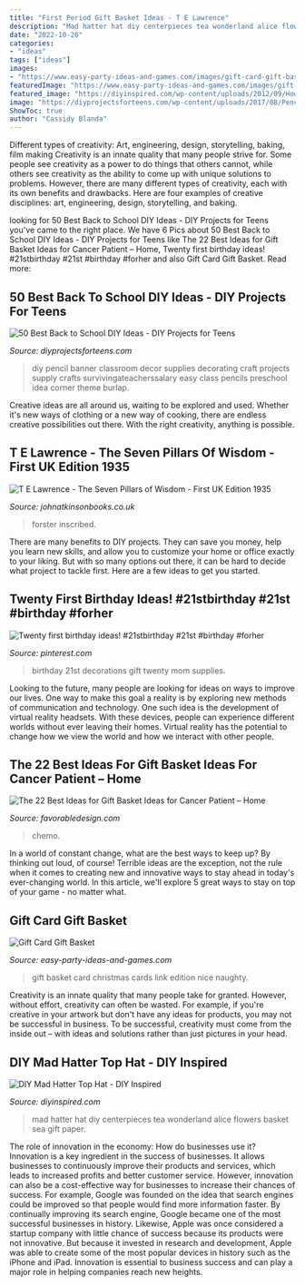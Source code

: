 ```yaml
---
title: "First Period Gift Basket Ideas - T E Lawrence"
description: "Mad hatter hat diy centerpieces tea wonderland alice flowers basket sea gift paper"
date: "2022-10-20"
categories:
- "ideas"
tags: ["ideas"]
images:
- "https://www.easy-party-ideas-and-games.com/images/gift-card-gift-basket-21243023.jpg"
featuredImage: "https://www.easy-party-ideas-and-games.com/images/gift-card-gift-basket-21243023.jpg"
featured_image: "https://diyinspired.com/wp-content/uploads/2012/09/How-to-Make-a-Mad-Hatter-Hat.jpg"
image: "https://diyprojectsforteens.com/wp-content/uploads/2017/08/Pencil-Banner-Classroom-Decor.jpg"
ShowToc: true
author: "Cassidy Blanda"
---
```



Different types of creativity: Art, engineering, design, storytelling, baking, film making
Creativity is an innate quality that many people strive for. Some people see creativity as a power to do things that others cannot, while others see creativity as the ability to come up with unique solutions to problems. However, there are many different types of creativity, each with its own benefits and drawbacks. Here are four examples of creative disciplines: art, engineering, design, storytelling, and baking.

	

		
looking for 50 Best Back to School DIY Ideas - DIY Projects for Teens you've came to the right place. We have 6 Pics about 50 Best Back to School DIY Ideas - DIY Projects for Teens like The 22 Best Ideas for Gift Basket Ideas for Cancer Patient – Home, Twenty first birthday ideas! #21stbirthday #21st #birthday #forher and also Gift Card Gift Basket. Read more:
		
    
## 50 Best Back To School DIY Ideas - DIY Projects For Teens

<img loading=lazy src="https://diyprojectsforteens.com/wp-content/uploads/2017/08/Pencil-Banner-Classroom-Decor.jpg" onerror="this.onerror=null;this.src='https://tse2.mm.bing.net/th?id=OIP.sjhC7U5G_juHPzDQt7fdJwDLEz&amp;pid=15.1';" alt="50 Best Back to School DIY Ideas - DIY Projects for Teens">

_Source: diyprojectsforteens.com_

>diy pencil banner classroom decor supplies decorating craft projects supply crafts survivingateacherssalary easy class pencils preschool idea corner theme burlap. 

	

Creative ideas are all around us, waiting to be explored and used. Whether it's new ways of clothing or a new way of cooking, there are endless creative possibilities out there. With the right creativity, anything is possible.

    
## T E Lawrence - The Seven Pillars Of Wisdom - First UK Edition 1935

<img loading=lazy src="https://johnatkinsonbooks.co.uk/wp-content/uploads/2019/10/ACF32E1B-0F6D-44F8-9BDD-0F45DD5DF99F-scaled.jpeg" onerror="this.onerror=null;this.src='https://tse1.mm.bing.net/th?id=OIP.zTXTxbelg2HCyqfVynX65AHaJ4&amp;pid=15.1';" alt="T E Lawrence - The Seven Pillars of Wisdom - First UK Edition 1935">

_Source: johnatkinsonbooks.co.uk_

>forster inscribed. 

	

There are many benefits to DIY projects. They can save you money, help you learn new skills, and allow you to customize your home or office exactly to your liking. But with so many options out there, it can be hard to decide what project to tackle first. Here are a few ideas to get you started.

    
## Twenty First Birthday Ideas! #21stbirthday #21st #birthday #forher

<img loading=lazy src="https://i.pinimg.com/736x/2b/bc/74/2bbc74dc0855636151f851fe71c5a3a0--twenty-first-birthday-st-birthday.jpg" onerror="this.onerror=null;this.src='https://tse2.mm.bing.net/th?id=OIP.slZfWSnGv6Dl8e6mgUBsIQHaNL&amp;pid=15.1';" alt="Twenty first birthday ideas! #21stbirthday #21st #birthday #forher">

_Source: pinterest.com_

>birthday 21st decorations gift twenty mom supplies. 

	

Looking to the future, many people are looking for ideas on ways to improve our lives. One way to make this goal a reality is by exploring new methods of communication and technology. One such idea is the development of virtual reality headsets. With these devices, people can experience different worlds without ever leaving their homes. Virtual reality has the potential to change how we view the world and how we interact with other people.

    
## The 22 Best Ideas For Gift Basket Ideas For Cancer Patient – Home

<img loading=lazy src="https://favorabledesign.com/wp-content/uploads/2020/01/gift-basket-ideas-for-cancer-patient-unique-chemo-care-basket-what-she-really-needs-of-gift-basket-ideas-for-cancer-patient.jpg" onerror="this.onerror=null;this.src='https://tse1.mm.bing.net/th?id=OIP.UPrLbMizG764802YJKYYjAHaKl&amp;pid=15.1';" alt="The 22 Best Ideas for Gift Basket Ideas for Cancer Patient – Home">

_Source: favorabledesign.com_

>chemo. 

	

In a world of constant change, what are the best ways to keep up? By thinking out loud, of course! Terrible ideas are the exception, not the rule when it comes to creating new and innovative ways to stay ahead in today's ever-changing world. In this article, we'll explore 5 great ways to stay on top of your game - no matter what.

    
## Gift Card Gift Basket

<img loading=lazy src="https://www.easy-party-ideas-and-games.com/images/gift-card-gift-basket-21243023.jpg" onerror="this.onerror=null;this.src='https://tse4.mm.bing.net/th?id=OIP.d_Kq3xtnRuSG4LUhf8R2PgAAAA&amp;pid=15.1';" alt="Gift Card Gift Basket">

_Source: easy-party-ideas-and-games.com_

>gift basket card christmas cards link edition nice naughty. 

	

Creativity is an innate quality that many people take for granted. However, without effort, creativity can often be wasted. For example, if you're creative in your artwork but don't have any ideas for products, you may not be successful in business. To be successful, creativity must come from the inside out – with ideas and solutions rather than just pictures in your head.

    
## DIY Mad Hatter Top Hat - DIY Inspired

<img loading=lazy src="https://diyinspired.com/wp-content/uploads/2012/09/How-to-Make-a-Mad-Hatter-Hat.jpg" onerror="this.onerror=null;this.src='https://tse1.mm.bing.net/th?id=OIP.u0LwGUbVT_LVwMQSuRG4kAHaLJ&amp;pid=15.1';" alt="DIY Mad Hatter Top Hat - DIY Inspired">

_Source: diyinspired.com_

>mad hatter hat diy centerpieces tea wonderland alice flowers basket sea gift paper. 

	

The role of innovation in the economy: How do businesses use it?
Innovation is a key ingredient in the success of businesses. It allows businesses to continuously improve their products and services, which leads to increased profits and better customer service. However, innovation can also be a cost-effective way for businesses to increase their chances of success. For example, Google was founded on the idea that search engines could be improved so that people would find more information faster. By continually improving its search engine, Google became one of the most successful businesses in history. Likewise, Apple was once considered a startup company with little chance of success because its products were not innovative. But because it invested in research and development, Apple was able to create some of the most popular devices in history such as the iPhone and iPad. Innovation is essential to business success and can play a major role in helping companies reach new heights.

